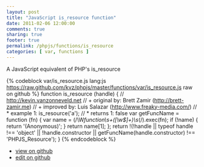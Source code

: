 ```yaml
---
layout: post
title: "JavaScript is_resource function"
date: 2011-02-06 12:00:00
comments: true
sharing: true
footer: true
permalink: /phpjs/functions/is_resource
categories: [ var, functions ]
---
```

A JavaScript equivalent of PHP's is_resource
<!-- more -->
{% codeblock var/is_resource.js lang:js https://raw.github.com/kvz/phpjs/master/functions/var/is_resource.js raw on github %}
function is_resource (handle) {
    // http://kevin.vanzonneveld.net
    // +   original by: Brett Zamir (http://brett-zamir.me)
    // +   improved by: Luis Salazar (http://www.freaky-media.com/)
    // *     example 1: is_resource('a');
    // *     returns 1: false
    var getFuncName = function (fn) {
        var name = (/\W*function\s+([\w\$]+)\s*\(/).exec(fn);
        if (!name) {
            return '(Anonymous)';
        }
        return name[1];
    };
    return !(!handle || typeof handle !== 'object' || !handle.constructor || getFuncName(handle.constructor) !== 'PHPJS_Resource');
}
{% endcodeblock %}
<ul>
 <li><a href="https://github.com/kvz/phpjs/blob/master/functions/var/is_resource.js">view on github</a></li>
 <li><a href="https://github.com/kvz/phpjs/edit/master/functions/var/is_resource.js">edit on github</a></li>
</ul>
